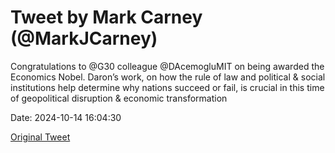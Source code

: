 # Tweet by Mark Carney (@MarkJCarney)

Congratulations to @G30 colleague @DAcemogluMIT on being awarded the Economics Nobel. Daron’s work, on how the rule of law and political &amp; social institutions help determine why nations succeed or fail, is crucial in this time of geopolitical disruption &amp; economic transformation

Date: 2024-10-14 16:04:30

[Original Tweet](https://x.com/MarkJCarney/status/1845858229076566375)
